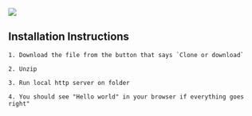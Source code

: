 
![](https://github.com/Sam23D/ha_template/workflows/CI/badge.svg)

## Installation Instructions

``` 
1. Download the file from the button that says `Clone or download`

2. Unzip

3. Run local http server on folder

4. You should see "Hello world" in your browser if everything goes right"
````


